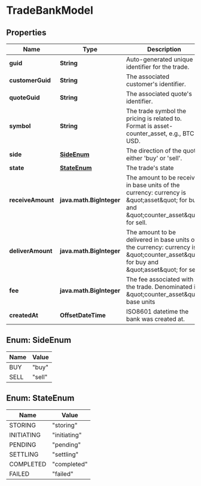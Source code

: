 

# TradeBankModel


## Properties

Name | Type | Description | Notes
------------ | ------------- | ------------- | -------------
**guid** | **String** | Auto-generated unique identifier for the trade. |  [optional]
**customerGuid** | **String** | The associated customer&#39;s identifier. |  [optional]
**quoteGuid** | **String** | The associated quote&#39;s identifier. |  [optional]
**symbol** | **String** | The trade symbol the pricing is related to. Format is asset-counter_asset, e.g., BTC-USD. |  [optional]
**side** | [**SideEnum**](#SideEnum) | The direction of the quote: either &#39;buy&#39; or &#39;sell&#39;. |  [optional]
**state** | [**StateEnum**](#StateEnum) | The trade&#39;s state |  [optional]
**receiveAmount** | **java.math.BigInteger** | The amount to be received in base units of the currency: currency is \&quot;asset\&quot; for buy and \&quot;counter_asset\&quot; for sell. |  [optional]
**deliverAmount** | **java.math.BigInteger** | The amount to be delivered in base units of the currency: currency is \&quot;counter_asset\&quot; for buy and \&quot;asset\&quot; for sell. |  [optional]
**fee** | **java.math.BigInteger** | The fee associated with the trade. Denominated in \&quot;counter_asset\&quot; base units |  [optional]
**createdAt** | **OffsetDateTime** | ISO8601 datetime the bank was created at. |  [optional]



## Enum: SideEnum

Name | Value
---- | -----
BUY | &quot;buy&quot;
SELL | &quot;sell&quot;



## Enum: StateEnum

Name | Value
---- | -----
STORING | &quot;storing&quot;
INITIATING | &quot;initiating&quot;
PENDING | &quot;pending&quot;
SETTLING | &quot;settling&quot;
COMPLETED | &quot;completed&quot;
FAILED | &quot;failed&quot;



